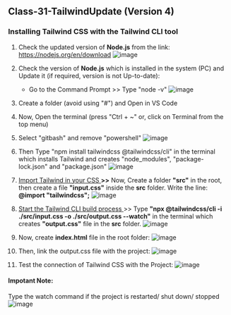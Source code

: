 ## Class-31-TailwindUpdate (Version 4)
###  Installing Tailwind CSS with the Tailwind CLI tool
1. Check the updated version of **Node.js** from the link: https://nodejs.org/en/download
   ![image](https://github.com/user-attachments/assets/570ec84c-8a01-41c7-b4d9-4276dca521ba)



2.  Check the version of **Node.js** which is installed in the system (PC) and Update it (if required, version is not Up-to-date):
      *  Go to the Command Prompt >> Type "node -v"
     ![image](https://github.com/user-attachments/assets/b48bc2c8-c935-4444-a404-396520efca84)


4.  Create a folder (avoid using "#") and Open in VS Code
5.  Now, Open the terminal (press "Ctrl + ~" or, click on Terminal from the top menu)
6.  Select "gitbash" and remove "powershell"
   ![image](https://github.com/user-attachments/assets/c64cf68c-6e3f-45ee-804a-3561e976f4bf)
7.   Then Type "npm install tailwindcss @tailwindcss/cli" in the terminal which installs Tailwind and creates "node_modules", "package-lock.json" and "package.json"
   ![image](https://github.com/user-attachments/assets/75ac1531-9174-4499-82ee-5c3c95d6b651)
8. <ins> Import Tailwind in your CSS </ins> **>>** Now, Create a folder **"src"** in the root, then create a file **"input.css"** inside the **src** folder. Write the line:
   **@import "tailwindcss";**
   ![image](https://github.com/user-attachments/assets/03a7c728-7f56-4bc8-a155-ab59ec2fa6ce)

9.   <ins> Start the Tailwind CLI build process </ins> >> Type **"npx @tailwindcss/cli -i ./src/input.css -o ./src/output.css --watch"** in the terminal which creates **"output.css"** file in the **src** folder.
    ![image](https://github.com/user-attachments/assets/97b39e17-91db-4722-b0af-9344768ad70a)

10.   Now, create **index.html** file in the root folder:
    ![image](https://github.com/user-attachments/assets/d1f902d6-fd53-42ba-9569-6c9072478313)
11.   Then, link the output.css file with the project:
    ![image](https://github.com/user-attachments/assets/525699bb-61e0-4405-bece-312d2031368a)
12.   Test the connection of Tailwind CSS with the Project:
    ![image](https://github.com/user-attachments/assets/b9aee5f3-627b-4997-96b7-b7fa967cffc7)

#### Impotant Note:
Type the watch command if the project is restarted/ shut down/ stopped
![image](https://github.com/user-attachments/assets/0846e018-93b2-4309-9544-15576e46c1a0)





 
